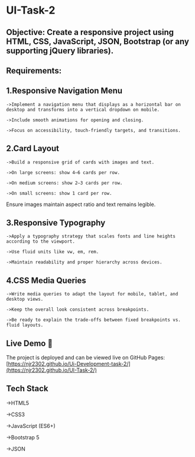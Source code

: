 # UI-Task-2
## Objective: Create a responsive project using HTML, CSS, JavaScript, JSON, Bootstrap (or any supporting jQuery libraries).

## Requirements:
## 1.Responsive Navigation Menu

    ->Implement a navigation menu that displays as a horizontal bar on desktop and transforms into a vertical dropdown on mobile.
  
    ->Include smooth animations for opening and closing.
  
    ->Focus on accessibility, touch-friendly targets, and transitions.

## 2.Card Layout

    ->Build a responsive grid of cards with images and text.
  
    ->On large screens: show 4–6 cards per row.
  
    ->On medium screens: show 2–3 cards per row.
  
    ->On small screens: show 1 card per row.

Ensure images maintain aspect ratio and text remains legible.

## 3.Responsive Typography

    ->Apply a typography strategy that scales fonts and line heights according to the viewport.
  
    ->Use fluid units like vw, em, rem.
  
    ->Maintain readability and proper hierarchy across devices.

## 4.CSS Media Queries

    ->Write media queries to adapt the layout for mobile, tablet, and desktop views.
  
    ->Keep the overall look consistent across breakpoints.
  
    ->Be ready to explain the trade-offs between fixed breakpoints vs. fluid layouts.

## Live Demo 🚀
The project is deployed and can be viewed live on GitHub Pages:
[https://njr2302.github.io/Ui-Development-task-2/](https://njr2302.github.io/UI-Task-2/)

## Tech Stack

->HTML5

->CSS3

->JavaScript (ES6+)

->Bootstrap 5

->JSON

